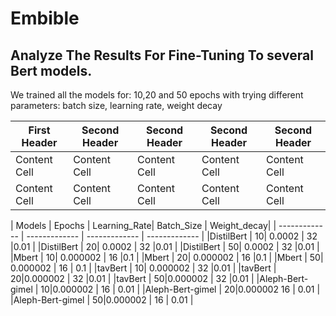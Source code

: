 # Embible

## Analyze The Results For Fine-Tuning To several Bert models.

We trained all the models for: 10,20 and 50 epochs with trying different parameters: batch size, learning rate, weight decay

<!-- TABLE_GENERATE_START -->

| First Header  | Second Header | Second Header |Second Header |Second Header |
| ------------- | ------------- |------------- |------------- |-------------  |
| Content Cell  | Content Cell  |Content Cell  |Content Cell  |Content Cell   |
| Content Cell  | Content Cell  |Content Cell  |Content Cell  |Content Cell   |


<!-- TABLE_GENERATE_END -->


| Models  | Epochs | Learning_Rate| Batch_Size | Weight_decay|
| ------------- | ------------- | ------------- | ------------- |
|DistilBert  | 10| 0.0002       | 32           |0.01         |
|DistilBert  | 20| 0.0002       | 32           |0.01         |
|DistilBert  | 50| 0.0002       | 32           |0.01         |
|Mbert       | 10| 0.000002     | 16           |0.1          |
|Mbert       | 20| 0.000002     | 16           |0.1          |
|Mbert       | 50| 0.000002     | 16           | 0.1         |
|tavBert     | 10| 0.000002     | 32           |0.01         |
|tavBert     | 20|0.000002      | 32           |0.01         |
|tavBert     | 50|0.000002      | 32           |0.01         | 
|Aleph-Bert-gimel | 10|0.000002 | 16           | 0.01        | 
|Aleph-Bert-gimel | 20|0.000002   16           | 0.01        |
|Aleph-Bert-gimel | 50|0.000002 | 16           | 0.01        |
